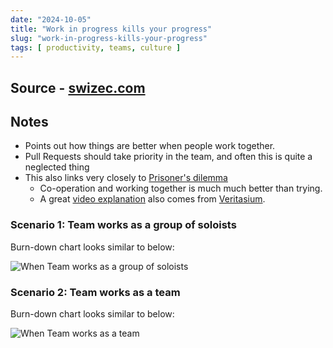 ```yaml
---
date: "2024-10-05"
title: "Work in progress kills your progress"
slug: "work-in-progress-kills-your-progress"
tags: [ productivity, teams, culture ]
---
```




## Source - [swizec.com][1]

## Notes
* Points out how things are better when people work together.
* Pull Requests should take priority in the team, and often this is quite a neglected thing
* This also links very closely to [Prisoner's dilemma][2]
  * Co-operation and working together is much much better than trying.
  * A great [video explanation][3] also comes from [Veritasium][4].

### Scenario 1: Team works as a group of soloists

Burn-down chart looks similar to below:

![When Team works as a group of soloists][5]

### Scenario 2: Team works as a team

Burn-down chart looks similar to below:

![When Team works as a team][6]



   [1]: https://swizec.com/blog/workinprogress-kills-your-progress/
   [2]: https://en.wikipedia.org/wiki/Prisoner's_dilemma
   [3]: https://youtu.be/mScpHTIi-kM?si=Imv6a9T7KCQEGZdd
   [4]: https://www.veritasium.com
   [5]: https://swizec.com/static/947e06e4aa6d337e17f7d3a82f19c89a/e11e5/Burndown-chart-when-you-work-in-parallel4fg3bi.webp
   [6]: https://swizec.com/static/7270099ae72fb1c178f80d8bd3fb4fad/e11e5/Burndown-chart-when-you-work-together3g3f25.webp

